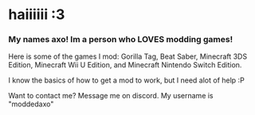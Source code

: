 # haiiiiii :3

### My names axo! Im a person who LOVES modding games!

Here is some of the games I mod:
Gorilla Tag, Beat Saber, Minecraft 3DS Edition, Minecraft Wii U Edition, and Minecraft Nintendo Switch Edition.

I know the basics of how to get a mod to work, but I need alot of help :P

Want to contact me? Message me on discord. My username is "moddedaxo"
